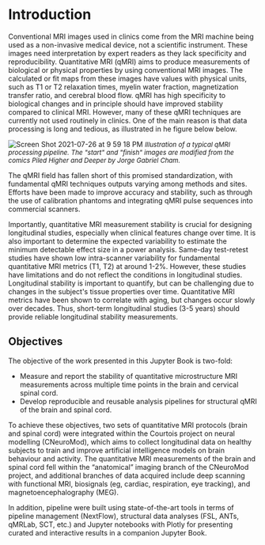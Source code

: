 # Introduction 

Conventional MRI images used in clinics come from the MRI machine being used as a non-invasive medical device, not a scientific instrument. These images need interpretation by expert readers as they lack specificity and reproducibility. Quantitative MRI (qMRI) aims to produce measurements of biological or physical properties by using conventional MRI images. The calculated or fit maps from these images have values with physical units, such as T1 or T2 relaxation times, myelin water fraction, magnetization transfer ratio, and cerebral blood flow. qMRI has high specificity to biological changes and in principle should have improved stability compared to clinical MRI. However, many of these qMRI techniques are currently not used routinely in clinics. One of the main reason is that data processing is long and tedious, as illustrated in he figure below below.

![Screen Shot 2021-07-26 at 9 59 18 PM](https://user-images.githubusercontent.com/2482071/127083234-6efd2c7a-352b-4ee0-81d9-9c278f4caf01.png)
<font size="2"><i>Illustration of a typical qMRI processing pipeline. The "start" and "finish" images are modified from the comics _Piled Higher and Deeper_ by Jorge Gabriel Cham. </i></font>

The qMRI field has fallen short of this promised standardization, with fundamental qMRI techniques outputs varying among methods and sites. Efforts have been made to improve accuracy and stability, such as through the use of calibration phantoms and integrating qMRI pulse sequences into commercial scanners.

Importantly, quantitative MRI measurement stability is crucial for designing longitudinal studies, especially when clinical features change over time. It is also important to determine the expected variability to estimate the minimum detectable effect size in a power analysis. Same-day test-retest studies have shown low intra-scanner variability for fundamental quantitative MRI metrics (T1, T2) at around 1-2%. However, these studies have limitations and do not reflect the conditions in longitudinal studies. Longitudinal stability is important to quantify, but can be challenging due to changes in the subject's tissue properties over time. Quantitative MRI metrics have been shown to correlate with aging, but changes occur slowly over decades. Thus, short-term longitudinal studies (3-5 years) should provide reliable longitudinal stability measurements.

## Objectives

The objective of the work presented in this Jupyter Book is two-fold:
- Measure and report the stability of quantitative microstructure MRI measurements across multiple time points in the brain and cervical spinal cord. 
- Develop reproducible and reusable analysis pipelines for structural qMRI of the brain and spinal cord.

To achieve these objectives, two sets of quantitative MRI protocols (brain and spinal cord) were integrated within the Courtois project on neural modelling (CNeuroMod), which aims to collect longitudinal data on healthy subjects to train and improve artificial intelligence models on brain behaviour and activity. The quantitative MRI measurements of the brain and spinal cord fell within the “anatomical” imaging branch of the CNeuroMod project, and additional branches of data acquired include deep scanning with functional MRI, biosignals (eg, cardiac, respiration, eye tracking), and magnetoencephalography (MEG).

In addition, pipeline were built using state-of-the-art tools in terms of pipeline management (NextFlow), structural data analyses (FSL, ANTs, qMRLab, SCT, etc.) and Jupyter notebooks with Plotly for presenting curated and interactive results in a companion Jupyter Book.

